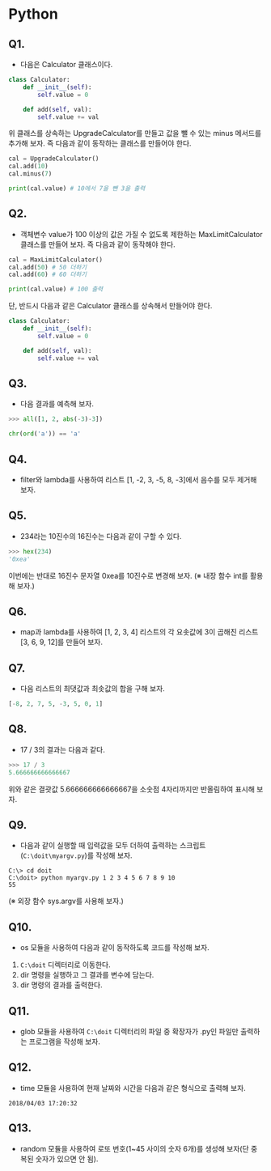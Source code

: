 # Python

## Q1.

- 다음은 Calculator 클래스이다.

~~~python
class Calculator:
    def __init__(self):
        self.value = 0

    def add(self, val):
        self.value += val
~~~

위 클래스를 상속하는 UpgradeCalculator를 만들고 값을 뺄 수 있는 minus 메서드를 추가해 보자. 즉 다음과 같이 동작하는 클래스를 만들어야 한다.

~~~python
cal = UpgradeCalculator()
cal.add(10)
cal.minus(7)

print(cal.value) # 10에서 7을 뺀 3을 출력
~~~



## Q2.

- 객체변수 value가 100 이상의 값은 가질 수 없도록 제한하는 MaxLimitCalculator 클래스를 만들어 보자. 즉 다음과 같이 동작해야 한다.

~~~python
cal = MaxLimitCalculator()
cal.add(50) # 50 더하기
cal.add(60) # 60 더하기

print(cal.value) # 100 출력
~~~

단, 반드시 다음과 같은 Calculator 클래스를 상속해서 만들어야 한다.

~~~python
class Calculator:
    def __init__(self):
        self.value = 0

    def add(self, val):
        self.value += val
~~~



## Q3.

- 다음 결과를 예측해 보자.

~~~python
>>> all([1, 2, abs(-3)-3])
~~~



~~~python
chr(ord('a')) == 'a'
~~~



## Q4.

- filter와 lambda를 사용하여 리스트 [1, -2, 3, -5, 8, -3]에서 음수를 모두 제거해 보자.

## Q5.

- 234라는 10진수의 16진수는 다음과 같이 구할 수 있다.

~~~python
>>> hex(234)
'0xea'
~~~

이번에는 반대로 16진수 문자열 0xea를 10진수로 변경해 보자. (※ 내장 함수 int를 활용해 보자.)

## Q6.

- map과 lambda를 사용하여 [1, 2, 3, 4] 리스트의 각 요솟값에 3이 곱해진 리스트 [3, 6, 9, 12]를 만들어 보자.

## Q7.

- 다음 리스트의 최댓값과 최솟값의 합을 구해 보자.

~~~python
[-8, 2, 7, 5, -3, 5, 0, 1]
~~~



## Q8.

- 17 / 3의 결과는 다음과 같다.

~~~python
>>> 17 / 3
5.666666666666667
~~~

위와 같은 결괏값 5.666666666666667을 소숫점 4자리까지만 반올림하여 표시해 보자.

## Q9.

- 다음과 같이 실행할 때 입력값을 모두 더하여 출력하는 스크립트(`C:\doit\myargv.py`)를 작성해 보자.

~~~
C:\> cd doit
C:\doit> python myargv.py 1 2 3 4 5 6 7 8 9 10
55
~~~

(※ 외장 함수 sys.argv를 사용해 보자.)



## Q10.

- os 모듈을 사용하여 다음과 같이 동작하도록 코드를 작성해 보자.

1. `C:\doit` 디렉터리로 이동한다.
2. dir 명령을 실행하고 그 결과를 변수에 담는다.
3. dir 명령의 결과를 출력한다.

## Q11.

- glob 모듈을 사용하여 `C:\doit` 디렉터리의 파일 중 확장자가 .py인 파일만 출력하는 프로그램을 작성해 보자.

## Q12.

- time 모듈을 사용하여 현재 날짜와 시간을 다음과 같은 형식으로 출력해 보자.

~~~
2018/04/03 17:20:32
~~~



## Q13.

- random 모듈을 사용하여 로또 번호(1~45 사이의 숫자 6개)를 생성해 보자(단 중복된 숫자가 있으면 안 됨).